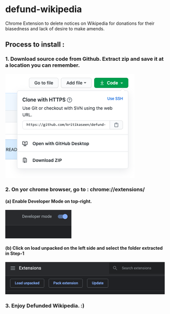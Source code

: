 # defund-wikipedia
Chrome Extension to delete notices on Wikipedia for donations for their biasedness and lack of desire to make amends.

## Process to install : 
### 1. Download source code from Github. Extract zip and save it at a location you can remember. 
![alt text](https://github.com/kritikaseen/markdownImgs/blob/master/1.png "Download Source")

### 2. On yor chrome browser, go to : chrome://extensions/ 
####    (a) Enable Developer Mode on top-right.
![alt text](https://github.com/kritikaseen/markdownImgs/blob/master/2.png "Developer Mode")

####    (b) Click on load unpacked on the left side and select the folder extracted in Step-1
![alt text](https://github.com/kritikaseen/markdownImgs/blob/master/3.png "Load unpacked")

### 3. Enjoy Defunded Wikipedia. :)

